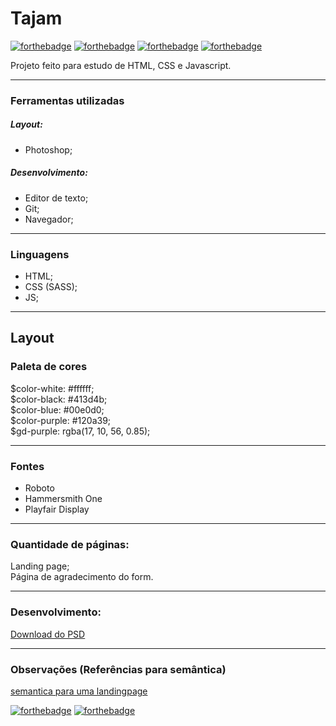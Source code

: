 # Tajam
[![forthebadge](https://forthebadge.com/images/badges/uses-html.svg)](https://forthebadge.com)
[![forthebadge](https://forthebadge.com/images/badges/uses-css.svg)](https://forthebadge.com)
[![forthebadge](https://forthebadge.com/images/badges/uses-js.svg)](https://forthebadge.com)
[![forthebadge](https://forthebadge.com/images/badges/uses-git.svg)](https://forthebadge.com)

Projeto feito para estudo de HTML, CSS e Javascript. 

---

### Ferramentas utilizadas
##### Layout: 
 - Photoshop;

##### Desenvolvimento:
 - Editor de texto;
 - Git;
 - Navegador;

---

### Linguagens
 - HTML;
 - CSS (SASS);
 - JS;

---
## Layout

### Paleta de cores
$color-white: #ffffff;<br>
$color-black: #413d4b;<br>
$color-blue: #00e0d0;<br>
$color-purple: #120a39;<br>
$gd-purple: rgba(17, 10, 56, 0.85);<br>

---
### Fontes
 - Roboto
 - Hammersmith One
 - Playfair Display

---
### Quantidade de páginas:
Landing page;<br>
Página de agradecimento do form.

---
### Desenvolvimento: 
[Download do PSD](https://freebiesbug.com/psd-freebies/tajam-psd-website-template-for-agencies/)

---
### Observações (Referências para semântica)
 [semantica para uma landingpage](https://mdbootstrap.com/education/bootstrap/landing-page-lesson-1/)
 
 [![forthebadge](https://forthebadge.com/images/badges/built-by-developers.svg)](https://forthebadge.com)
[![forthebadge](https://forthebadge.com/images/badges/built-with-love.svg)](https://forthebadge.com)

